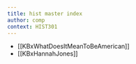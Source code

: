 ```yaml
---
title: hist master index
author: comp
context: HIST301
---
```


- [[KBxWhatDoesItMeanToBeAmerican]]
- [[KBxHannahJones]]






